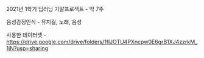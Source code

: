 2021년 1학기 딥러닝 기말프로젝트 - 약 7주

음성감정인식 - 뮤지컬, 노래, 음성

사용한 데이터셋 - https://drive.google.com/drive/folders/1flJOTU4PXncpw0E6grB1XJ4zzrkM_1jN?usp=sharing
